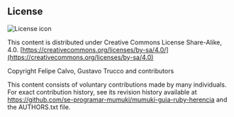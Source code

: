 ## License
![License icon](https://licensebuttons.net/l/by-sa/3.0/88x31.png)

This content is distributed under Creative Commons License Share-Alike, 4.0. [https://creativecommons.org/licenses/by-sa/4.0/](https://creativecommons.org/licenses/by-sa/4.0)

Copyright Felipe Calvo, Gustavo Trucco and contributors

This content consists of voluntary contributions made by many
individuals. For exact contribution history, see its revision history
available at https://github.com/se-programar-mumuki/mumuki-guia-ruby-herencia and the AUTHORS.txt file.

